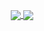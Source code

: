 <p align="center">
<a href="https://github.com/grantlmul">
  <img align="center" src="https://github-readme-stats.vercel.app/api?username=grantlmul&show_icons=true&theme=dark&count_private=true" />
</a>
<a href="https://github.com/grantlmul">
  <img align="center" src="https://github-readme-stats.vercel.app/api/top-langs/?username=grantlmul&layout=compact&hide_title=false&exclude_repo=www.rootkit.com,Zines,PowerOPS&langs_count=3&hide_border=false&bg_color=1a1a1a&text_color=c9cacc&title_color=ffffff" />
</a>
</p>
